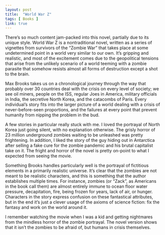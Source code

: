 ```yaml
---
layout: post
title:  "World War Z"
tags: [ Books ]
link: true
---
```


There’s so much content jam-packed into this novel, partially due to its unique style. World War Z is a nontraditional novel, written as a series of vignettes from survivors of the “Zombie War” that takes place at some undetermined point in a world very similar to our own. It’s gripping and realistic, and most of the excitement comes due to the geopolitical tensions that arise from the unlikely scenario of a world teeming with a zombie parasite that somehow resists almost all forms of destruction except a shot to the brain.

Max Brooks takes us on a chronological journey through the way that probably over 30 countries deal with the crisis on every level of society; we see oil miners, people on the ISS, regular Joes in America, military officials in India, the secretive North Korea, and the catacombs of Paris. Every individual’s story fits into the larger picture of a world dealing with a crisis of never-before-seen proportions, and the failures at every point that prevent humanity from nipping the problem in the bud.

A few stories in particular really stuck with me. I loved the portrayal of North Korea just going silent, with no explanation otherwise. The grisly horror of 23 million underground zombies waiting to be unleashed was pretty frightening. In addition, I liked the story of the guy hiding out in Antarctica after selling a fake cure for the zombie pandemic and his brutal capitalist take on it. The fright and horror of the novel is pretty on-point to what I expected from seeing the movie.

Something Brooks handles particularly well is the portrayal of fictitious elements in a primarily realistic universe. It’s clear that the zombies are not meant to be realistic characters, and this is something that the author establishes multiple times. For instance, zombies (or “Zack”, as Americans in the book call them) are almost entirely immune to ocean floor water pressure, decapitation, fire, being frozen for years, lack of air, or hunger. Characters in the story express confusion on these fantastical attributes, but in the end it’s just a clever usage of the axioms of science fiction: fix the fantasy and work on the world around it.

I remember watching the movie when I was a kid and getting nightmares from the mindless horror of the zombie portrayal. The novel version shows that it isn’t the zombies to be afraid of, but humans in crisis themselves.